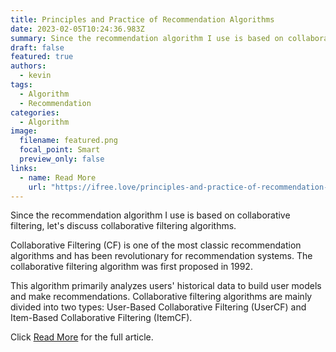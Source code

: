 ```yaml
---
title: Principles and Practice of Recommendation Algorithms
date: 2023-02-05T10:24:36.983Z
summary: Since the recommendation algorithm I use is based on collaborative filtering, let's talk about collaborative filtering algorithms.
draft: false
featured: true
authors:
  - kevin
tags:
  - Algorithm
  - Recommendation
categories:
  - Algorithm
image:
  filename: featured.png
  focal_point: Smart
  preview_only: false
links:
  - name: Read More
    url: "https://ifree.love/principles-and-practice-of-recommendation-algorithms/"
---
```


Since the recommendation algorithm I use is based on collaborative filtering, let's discuss collaborative filtering algorithms.

Collaborative Filtering (CF) is one of the most classic recommendation algorithms and has been revolutionary for recommendation systems. The collaborative filtering algorithm was first proposed in 1992.

This algorithm primarily analyzes users' historical data to build user models and make recommendations. Collaborative filtering algorithms are mainly divided into two types: User-Based Collaborative Filtering (UserCF) and Item-Based Collaborative Filtering (ItemCF).

Click [Read More](https://ifree.love/principles-and-practice-of-recommendation-algorithms/) for the full article.
